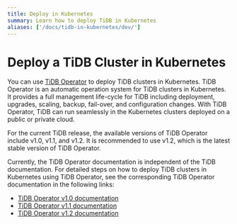 ```yaml
---
title: Deploy in Kubernetes
summary: Learn how to deploy TiDB in Kubernetes
aliases: ['/docs/tidb-in-kubernetes/dev/']
---
```


# Deploy a TiDB Cluster in Kubernetes

You can use [TiDB Operator](https://github.com/pingcap/tidb-operator) to deploy TiDB clusters in Kubernetes. TiDB Operator is an automatic operation system for TiDB clusters in Kubernetes. It provides a full management life-cycle for TiDB including deployment, upgrades, scaling, backup, fail-over, and configuration changes. With TiDB Operator, TiDB can run seamlessly in the Kubernetes clusters deployed on a public or private cloud.

For the current TiDB release, the available versions of TiDB Operator include v1.0, v1.1, and v1.2. It is recommended to use v1.2, which is the latest stable version of TiDB Operator.

Currently, the TiDB Operator documentation is independent of the TiDB documentation. For detailed steps on how to deploy TiDB clusters in Kubernetes using TiDB Operator, see the corresponding TiDB Operator documentation in the following links:

- [TiDB Operator v1.0 documentation](https://docs.pingcap.com/tidb-data-migration/v1.0/)
- [TiDB Operator v1.1 documentation](https://docs.pingcap.com/tidb-data-migration/v2.0/)
- [TiDB Operator v1.2 documentation](https://docs.pingcap.com/tidb-data-migration/stable)